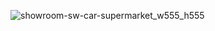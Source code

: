 ![showroom-sw-car-supermarket_w555_h555](https://github.com/Tinku-Choudhary-1992/Axon_power-bi/assets/162289654/becbe343-bbc6-4696-a1af-2e9e3893f626)
